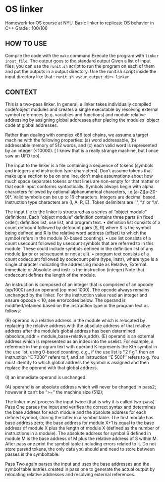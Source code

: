 # OS linker
Homework for OS course at NYU. Basic linker to replicate OS behavior in C++
Grade : 100/100

## HOW TO USE
Compile the code with the ```make``` command
Execute the program with ```linker input_file```. The output goes to the standard output
Given a list of input files, you can use the ```runit.sh``` script to run the program on each of them and put the outputs in a output directory. Use the runit.sh script inside the input directory like that : ```runit.sh <your_output_dir> linker```


## CONTEXT
This is a two-pass linker. In general, a linker takes individually compiled code/object modules and creates a single executable by resolving external symbol references (e.g. variables and functions) and module relative addressing by assigning global addresses after placing the modules’ object code at global addresses.

Rather than dealing with complex x86 tool chains, we assume a target machine with the following properties: (a) word addressable, (b) addressable memory of 512 words, and (c) each valid word is represented by an integer (<10000).
[ I know that is a really strange machine, but I once saw an UFO too].

The input to the linker is a file containing a sequence of tokens (symbols and integers and instruction type characters). Don’t assume tokens that make up a section to be on one line, don’t make assumptions about how much space separates tokens or that lines are non-empty for that matter or that each input conforms syntactically. Symbols always begin with alpha characters followed by optional alphanumerical characters, i.e.[a-Z][a-Z0-9]\*. Valid symbols can be up to 16 characters. Integers are decimal based. Instruction type characters are (I, A, R, E). Token delimiters are ‘ ‘, ‘\t’ or ‘\n’.

The input file to the linker is structured as a series of “object module” definitions.
Each “object module” definition contains three parts (in fixed order): definition list, use list, and program text.
• definition list consists of a count defcount followed by defcount pairs (S, R) where S is the symbol being defined and R is the relative word address (offset) to which the symbol refers in the module (0-based counting).
• use list consists of a count usecount followed by usecount symbols that are referred to in this module. These could include symbols defined in the definition list of any module (prior or subsequent or not at all).
• program text consists of a count codecount followed by codecount pairs (type, instr), where type is a single character indicating the addressing mode as Relative, External. Immediate or Absolute and instr is the instruction (integer) Note that codecount defines the length of the module.


An instruction is composed of an integer that is comprised of an opcode (op/1000) and an operand (op mod 1000). The opcode always remains unchanged by the linker. For the instruction value read an integer and ensure opcode < 10, see errorcodes below. The operand is modified/retained based on the instruction type in the program text as follows:

(R) operand is a relative address in the module which is relocated by replacing the relative address with the absolute address of that relative address after the module’s global address has been determined (absolute_addr = module_base+relative_addr). (E) operand is an external address which is represented as an index into the uselist. For example, a reference in the program text with operand K represents the Kth symbol in the use list, using 0-based counting, e.g., if the use list is ‘‘2 f g’’, then an instruction ‘‘E 7000’’ refers to f, and an instruction ‘‘E 5001’’ refers to g. You must identify to which global address the symbol is assigned and then replace the operand with that global address.

(I) an immediate operand is unchanged.

(A) operand is an absolute address which will never be changed in pass2; however it can’t be “>=” the machine size (512);

The linker must process the input twice (that is why it is called two-pass). Pass One parses the input and verifies the correct syntax and determines the base address for each module and the absolute address for each defined symbol, storing the latter in a symbol table. The first module has base address zero; the base address for module X+1 is equal to the base address of module X plus the length of module X (defined as the number of instructions in a module). The absolute address for symbol S defined in module M is the base address of M plus the relative address of S within M. After pass one print the symbol table (including errors related to it. Do not store parsed tokens, the only data you should and need to store between passes is the symboltable.

Pass Two again parses the input and uses the base addresses and the symbol table entries created in pass one to generate the actual output by relocating relative addresses and resolving external references.
